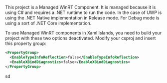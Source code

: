 This project is a Managed WinRT Component. It is managed because it is using C# and requires a .NET runtime to run the code. In the case of UWP is using the .NET Native implementation in Release mode. For Debug mode is using a sort of .NET Core implementation.

To use Managed WinRT components in Xaml Islands, you need to build your project with these two options deactivated. Modify your csproj and insert this property group:
  ```xml
  <PropertyGroup>
    <EnableTypeInfoReflection>false</EnableTypeInfoReflection>
    <EnableXBindDiagnostics>false</EnableXBindDiagnostics>
  </PropertyGroup>
  ```
  sd